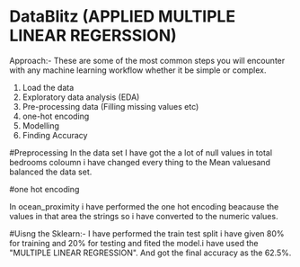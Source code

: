# DataBlitz (APPLIED MULTIPLE LINEAR REGERSSION)
Approach:-
These are some of the most common steps you will encounter with any machine learning workflow whether it be simple or complex.
1. Load the data
2. Exploratory data analysis (EDA)
3. Pre-processing data (Filling missing values etc)
4. one-hot encoding
5. Modelling
6. Finding Accuracy

#Preprocessing
In the data set I have got the a lot of null values in total bedrooms coloumn i have changed every thing to the Mean valuesand balanced the data set.

#one hot encoding

In ocean_proximity i have performed  the one hot encoding beacause the values in that area the strings so i have converted to the numeric values.

#Uisng the Sklearn:-
I have performed the train test split i have given 80% for training and 20% for testing and fited the model.i have used the "MULTIPLE LINEAR REGRESSION". And got the final accuracy as the 62.5%.
